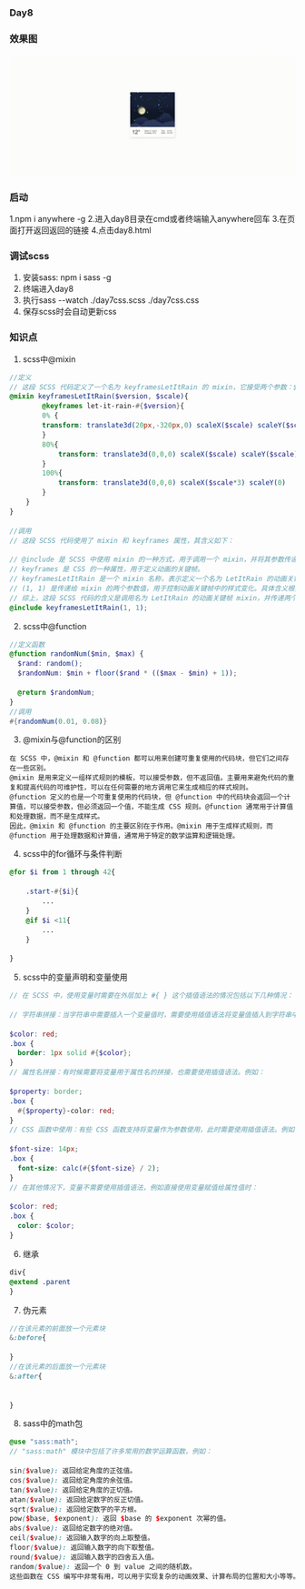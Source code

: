 ### Day8
### 效果图
<img src="./day8.gif"/>

### 启动
1.npm i anywhere -g
2.进入day8目录在cmd或者终端输入anywhere回车
3.在页面打开返回返回的链接
4.点击day8.html
### 调试scss
1. 安装sass: npm i sass -g
2. 终端进入day8
3. 执行sass --watch ./day7css.scss ./day7css.css
4. 保存scss时会自动更新css

### 知识点

1. scss中@mixin

```scss
//定义
// 这段 SCSS 代码定义了一个名为 keyframesLetItRain 的 mixin，它接受两个参数：$version 和 $scale。该 mixin 定义了一个 @keyframes 规则，命名为 let-it-rain-$version，其中 $version 取决于传入的参数。该 @keyframes 规则定义了一个动画序列，其中在动画开始时，元素将向右上方倾斜并向下移动，直到 80% 的时间，元素将停止移动并保持倾斜状态。在动画的最后 20% 的时间内，元素将沿着 Y 轴缩小并沿着 X 轴扩展，以模拟雨滴掉落的效果。动画使用了 $scale 参数来调整元素的大小和位置。
@mixin keyframesLetItRain($version, $scale){
        @keyframes let-it-rain-#{$version}{
        0% {
        transform: translate3d(20px,-320px,0) scaleX($scale) scaleY($scale) rotate(17deg);
        }
        80%{
            transform: translate3d(0,0,0) scaleX($scale) scaleY($scale) rotate(17deg);
        }
        100%{
            transform: translate3d(0,0,0) scaleX($scale*3) scaleY(0)
        }
    }
}

//调用
// 这段 SCSS 代码使用了 mixin 和 keyframes 属性，其含义如下：

// @include 是 SCSS 中使用 mixin 的一种方式，用于调用一个 mixin，并将其参数传递给它。
// keyframes 是 CSS 的一种属性，用于定义动画的关键帧。
// keyframesLetItRain 是一个 mixin 名称，表示定义一个名为 LetItRain 的动画关键帧。
// (1, 1) 是传递给 mixin 的两个参数值，用于控制动画关键帧中的样式变化。具体含义根据 mixin 的定义而定。
// 综上，这段 SCSS 代码的含义是调用名为 LetItRain 的动画关键帧 mixin，并传递两个参数值。这段代码的具体作用需要根据 mixin 的定义来确认
@include keyframesLetItRain(1, 1);
```

2. scss中@function

```scss
//定义函数
@function randomNum($min, $max) {
  $rand: random();
  $randomNum: $min + floor($rand * (($max - $min) + 1));

  @return $randomNum;
}
//调用
#{randomNum(0.01, 0.08)}
```

3. @mixin与@function的区别

```
在 SCSS 中，@mixin 和 @function 都可以用来创建可重复使用的代码块，但它们之间存在一些区别。
@mixin 是用来定义一组样式规则的模板，可以接受参数，但不返回值。主要用来避免代码的重复和提高代码的可维护性，可以在任何需要的地方调用它来生成相应的样式规则。
@function 定义的也是一个可重复使用的代码块，但 @function 中的代码块会返回一个计算值，可以接受参数，但必须返回一个值，不能生成 CSS 规则。@function 通常用于计算值和处理数据，而不是生成样式。
因此，@mixin 和 @function 的主要区别在于作用。@mixin 用于生成样式规则，而 @function 用于处理数据和计算值，通常用于特定的数学运算和逻辑处理。
```

4. scss中的for循环与条件判断

```scss
@for $i from 1 through 42{

    .start-#{$i}{
        ...
    }
    @if $i <11{
        ...
    }

}
```

5. scss中的变量声明和变量使用

```scss
// 在 SCSS 中，使用变量时需要在外层加上 #{ } 这个插值语法的情况包括以下几种情况：

// 字符串拼接：当字符串中需要插入一个变量值时，需要使用插值语法将变量值插入到字符串中。例如：

$color: red;
.box {
  border: 1px solid #{$color};
}
// 属性名拼接：有时候需要将变量用于属性名的拼接，也需要使用插值语法。例如：

$property: border;
.box {
  #{$property}-color: red;
}
// CSS 函数中使用：有些 CSS 函数支持将变量作为参数使用，此时需要使用插值语法。例如：

$font-size: 14px;
.box {
  font-size: calc(#{$font-size} / 2);
}
// 在其他情况下，变量不需要使用插值语法，例如直接使用变量赋值给属性值时：

$color: red;
.box {
  color: $color;
}


```
6. 继承

```scss
div{
@extend .parent
}

```

7. 伪元素

```scss
//在该元素的前面放一个元素块
&:before{

}
//在该元素的后面放一个元素块
&:after{


}
```
8. sass中的math包

```scss
@use "sass:math";
// "sass:math" 模块中包括了许多常用的数学运算函数，例如：

sin($value): 返回给定角度的正弦值。
cos($value): 返回给定角度的余弦值。
tan($value): 返回给定角度的正切值。
atan($value): 返回给定数字的反正切值。
sqrt($value): 返回给定数字的平方根。
pow($base, $exponent): 返回 $base 的 $exponent 次幂的值。
abs($value): 返回给定数字的绝对值。
ceil($value): 返回输入数字的向上取整值。
floor($value): 返回输入数字的向下取整值。
round($value): 返回输入数字的四舍五入值。
random($value): 返回一个 0 到 value 之间的随机数。
这些函数在 CSS 编写中非常有用，可以用于实现复杂的动画效果、计算布局的位置和大小等等。
```